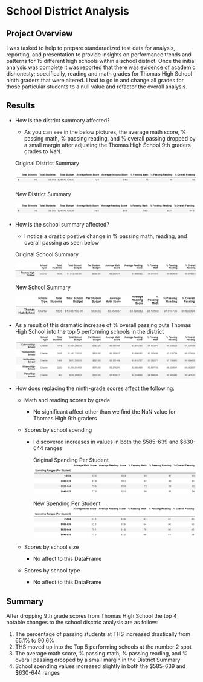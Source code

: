 # School District Analysis
## Project Overview
I was tasked to help to prepare standaradized test data for analysis, reporting, and presentation to provide insights on performance trends and patterns for 15 different high schools within a school district. Once the initial analysis was complete it was reported that there was evidence of academic dishonesty; specifically, reading and math grades for Thomas High School ninth graders that were altered. I had to go in and change all grades for those particular students to a null value and refactor the overall analysis.

## Results
- How is the district summary affected?
  - As you can see in the below pictures, the average math score, % passing math, % passing reading, and % overall passing dropped by a small margin after adjusting the Thomas High School 9th graders grades to NaN.
  
  Original District Summary
  
  ![Original District Summary](https://github.com/RyanWhited/School_District_Analysis/blob/main/Resources/Original%20District%20Summary.jpg)
  
  New District Summary
  
  ![New Disctrict Summary](https://github.com/RyanWhited/School_District_Analysis/blob/main/Resources/New%20District%20Summary.jpg)

- How is the school summary affected?
  - I notice a drastic postive change in % passing math, reading, and overall passing as seen below
  
  Original School Summary
  
  ![Original School Summary](https://github.com/RyanWhited/School_District_Analysis/blob/main/Resources/Orginal%20School%20Summary.jpg)
  
  New School Summary
  
  ![New School Summary](https://github.com/RyanWhited/School_District_Analysis/blob/main/Resources/New%20School%20Summary.jpg)

- As a result of this dramatic increase of % overall passing puts Thomas High School into the top 5 performing schools in the district
  ![Top 5 Schools](https://github.com/RyanWhited/School_District_Analysis/blob/main/Resources/Top%205%20Schools.jpg)
  
- How does replacing the ninth-grade scores affect the following:

  - Math and reading scores by grade
    - No significant affect other than we find the NaN value for Thomas High 9th graders
    
  - Scores by school spending
    - I discovered increases in values in both the $585-639 and $630-644 ranges
    
      Original Spending Per Student
      ![Original Spending Per Student](https://github.com/RyanWhited/School_District_Analysis/blob/main/Resources/Original%20Spending%20Per%20Student.jpg)
      
      New Spending Per Student
      ![Original Spending Per Student](https://github.com/RyanWhited/School_District_Analysis/blob/main/Resources/New%20Spending%20Per%20Student.jpg)   
    
  - Scores by school size
    - No affect to this DataFrame
    
  - Scores by school type
    - No affect to this DataFrame
    
 ## Summary
 
 After dropping 9th grade scores from Thomas High School the top 4 notable changes to the school disctric analysis are as follow:
  1. The percentage of passing students at THS increased drastically from 65.1% to 90.6%
  2. THS moved up into the Top 5 performing schools at the number 2 spot
  3. The average math score, % passing math, % passing reading, and % overall passing dropped by a small margin in the District Summary
  4. School spending values increased slightly in both the $585-639 and $630-644 ranges
  
